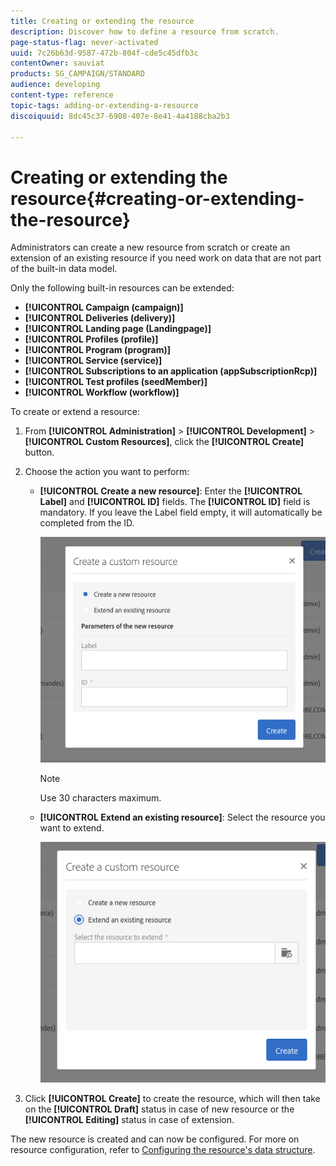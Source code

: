 ```yaml
---
title: Creating or extending the resource
description: Discover how to define a resource from scratch.
page-status-flag: never-activated
uuid: 7c26b63d-9587-472b-804f-cde5c45dfb3c
contentOwner: sauviat
products: SG_CAMPAIGN/STANDARD
audience: developing
content-type: reference
topic-tags: adding-or-extending-a-resource
discoiquuid: 8dc45c37-6908-407e-8e41-4a4188cba2b3

---
```


# Creating or extending the resource{#creating-or-extending-the-resource}

Administrators can create a new resource from scratch or create an extension of an existing resource if you need work on data that are not part of the built-in data model.

Only the following built-in resources can be extended:

* **[!UICONTROL Campaign (campaign)]** 
* **[!UICONTROL Deliveries (delivery)]** 
* **[!UICONTROL Landing page (Landingpage)]** 
* **[!UICONTROL Profiles (profile)]** 
* **[!UICONTROL Program (program)]** 
* **[!UICONTROL Service (service)]** 
* **[!UICONTROL Subscriptions to an application (appSubscriptionRcp)]** 
* **[!UICONTROL Test profiles (seedMember)]** 
* **[!UICONTROL Workflow (workflow)]**

To create or extend a resource:

1. From **[!UICONTROL Administration]** > **[!UICONTROL Development]** > **[!UICONTROL Custom Resources]**, click the **[!UICONTROL Create]** button.
1. Choose the action you want to perform:

    * **[!UICONTROL Create a new resource]**: Enter the **[!UICONTROL Label]** and **[!UICONTROL ID]** fields. The **[!UICONTROL ID]** field is mandatory. If you leave the Label field empty, it will automatically be completed from the ID.
    
      ![](assets/schema_extension_2.png)

      >[!NOTE]
      >
      >Use 30 characters maximum.

    * **[!UICONTROL Extend an existing resource]**: Select the resource you want to extend.
    
      ![](assets/schema_extension_10.png)

1. Click **[!UICONTROL Create]** to create the resource, which will then take on the **[!UICONTROL Draft]** status in case of new resource or the **[!UICONTROL Editing]** status in case of extension.

The new resource is created and can now be configured. For more on resource configuration, refer to [Configuring the resource's data structure](../../developing/using/configuring-the-resource-s-data-structure.md).
